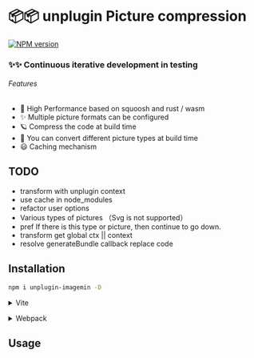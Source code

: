 # 📦📦 unplugin Picture compression

[![NPM version](https://img.shields.io/npm/v/unplugin-imagemin?color=a1b858&label=)](https://www.npmjs.com/package/unplugin-imagemin)

### ✨✨ Continuous iterative development in testing

###### Features


- 🦾 High Performance based on squoosh and rust / wasm
- ✨ Multiple picture formats can be configured
- 🪐 Compress the code at build time
- 🌈 You can convert different picture types at build time
- 😃 Caching mechanism

## TODO 
- transform with unplugin context
- use cache in node_modules
- refactor user options 
- Various types of pictures （Svg is not supported）
- pref If there is this type or picture, then continue to go down.
- transform get global ctx || context
- resolve generateBundle callback replace code

## Installation

```bash
npm i unplugin-imagemin -D
```
<details>
<summary>Vite</summary><br>

```ts
import { defineConfig } from 'vite';
import vue from '@vitejs/plugin-vue';
import imagemin from 'unplugin-imagemin/vite';
export default defineConfig({
  plugins: [
    vue(),
    imagemin({
      conversion: [{ from: /(png)/g, to: 'mozjpeg' }, { from: /(jpg|jpeg)/g, to: 'webp' }]
    }),
  ],
});


```
<br></details>


<details>
<summary>Webpack</summary><br>

```ts
// webpack.config.js

```

<br></details>


## Usage




